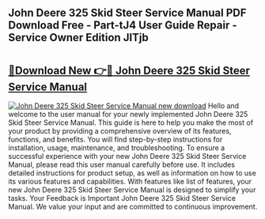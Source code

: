 ## John Deere 325 Skid Steer Service Manual PDF Download Free - Part-tJ4 User Guide Repair - Service Owner Edition JITjb

# <h2><a href="http://bc96034.oget.top/?id=John+Deere+325+Skid+Steer+Service+Manual">🔗Download New 👉🔴 John Deere 325 Skid Steer Service Manual</a></h2>

[![John Deere 325 Skid Steer Service Manual new download](https://i.imgur.com/5g1atiW.png)](http://bc96034.oget.top/?id=John+Deere+325+Skid+Steer+Service+Manual)
Hello and welcome to the user manual for your newly implemented John Deere 325 Skid Steer Service Manual. This guide is here to help you make the most of your product by providing a comprehensive overview of its features, functions, and benefits. You will find step-by-step instructions for installation, usage, maintenance, and troubleshooting. To ensure a successful experience with your new John Deere 325 Skid Steer Service Manual, please read this user manual carefully before use. It includes detailed instructions for product setup, as well as information on how to use its various features and capabilities. With features like list of features, your new John Deere 325 Skid Steer Service Manual is designed to simplify your tasks. Your Feedback is Important John Deere 325 Skid Steer Service Manual. We value your input and are committed to continuous improvement.
